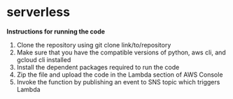 # serverless

**Instructions for running the code**

1) Clone the repository using git clone link/to/repository
2) Make sure that you have the compatible versions of python, aws cli, and gcloud cli installed
3) Install the dependent packages required to run the code
4) Zip the file and upload the code in the Lambda section of AWS Console
5) Invoke the function by publishing an event to SNS topic which triggers Lambda